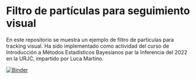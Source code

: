 # Filtro de partículas para seguimiento visual

En este repositorio se muestra un ejemplo de filtro de partículas para tracking visual.
Ha sido implementado como actividad del curso de Introducción a Métodos Estadísticos Bayesianos par la Inferencia del 2022 en la URJC, impartido por Luca Martino.

[![Binder](https://mybinder.org/badge_logo.svg)](https://mybinder.org/v2/gh/SergioHdezG/ParticleFilterVisualTracking/HEAD?urlpath=https%3A%2F%2Fmybinder.org%2Fv2%2Fgh%2FSergioHdezG%2FParticleFilterVisualTracking%2FHEAD)